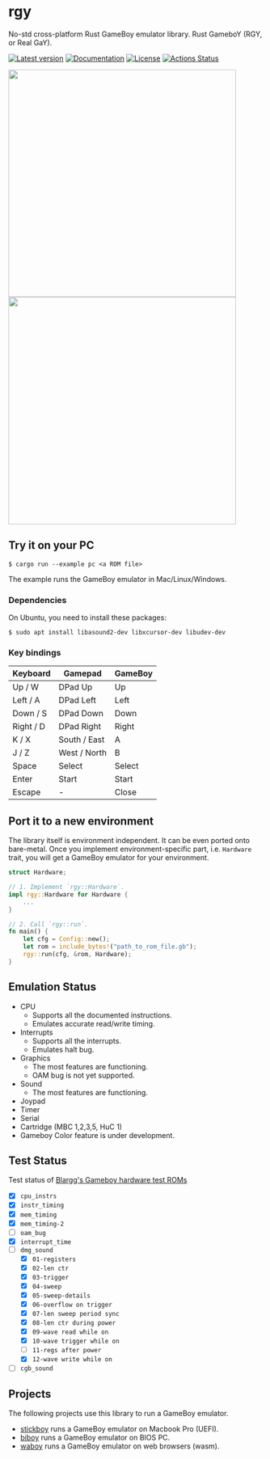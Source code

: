 # rgy

No-std cross-platform Rust GameBoy emulator library. Rust GameboY (RGY, or Real GaY).

[![Latest version](https://img.shields.io/crates/v/rgy.svg)](https://crates.io/crates/rgy)
[![Documentation](https://docs.rs/rgy/badge.svg)](https://docs.rs/rgy)
[![License](https://img.shields.io/badge/License-MIT-blue.svg)](https://opensource.org/licenses/MIT)
[![Actions Status](https://github.com/YushiOMOTE/rgy/workflows/main/badge.svg?branch=master)](https://github.com/YushiOMOTE/rgy/actions)

<img src="https://raw.github.com/wiki/YushiOMOTE/gbr/media/demo.gif" width="450" />
<img src="https://raw.github.com/wiki/YushiOMOTE/gbr/media/demo_screens_2.jpg" width="450" />

## Try it on your PC

```
$ cargo run --example pc <a ROM file>
```

The example runs the GameBoy emulator in Mac/Linux/Windows.

### Dependencies

On Ubuntu, you need to install these packages:

```
$ sudo apt install libasound2-dev libxcursor-dev libudev-dev
```

### Key bindings

| Keyboard  | Gamepad      | GameBoy |
|-----------|--------------|---------|
| Up / W    | DPad Up      | Up      |
| Left / A  | DPad Left    | Left    |
| Down / S  | DPad Down    | Down    |
| Right / D | DPad Right   | Right   |
| K / X     | South / East | A       |
| J / Z     | West / North | B       |
| Space     | Select       | Select  |
| Enter     | Start        | Start   |
| Escape    | -            | Close   |

## Port it to a new environment

The library itself is environment independent. It can be even ported onto bare-metal. Once you implement environment-specific part, i.e. `Hardware` trait, you will get a GameBoy emulator for your environment.

```rust
struct Hardware;

// 1. Implement `rgy::Hardware`.
impl rgy::Hardware for Hardware {
    ...
}

// 2. Call `rgy::run`.
fn main() {
    let cfg = Config::new();
    let rom = include_bytes!("path_to_rom_file.gb");
    rgy::run(cfg, &rom, Hardware);
}
```

## Emulation Status

* CPU
    * Supports all the documented instructions.
    * Emulates accurate read/write timing.
* Interrupts
    * Supports all the interrupts.
    * Emulates halt bug.
* Graphics
    * The most features are functioning.
    * OAM bug is not yet supported.
* Sound
    * The most features are functioning.
* Joypad
* Timer
* Serial
* Cartridge (MBC 1,2,3,5, HuC 1)
* Gameboy Color feature is under development.

## Test Status

Test status of [Blargg's Gameboy hardware test ROMs](https://github.com/retrio/gb-test-roms/tree/c240dd7d700e5c0b00a7bbba52b53e4ee67b5f15)

* [x] `cpu_instrs`
* [x] `instr_timing`
* [x] `mem_timing`
* [x] `mem_timing-2`
* [ ] `oam_bug`
* [x] `interrupt_time`
* [ ] `dmg_sound`
    * [x] `01-registers`
    * [x] `02-len ctr`
    * [x] `03-trigger`
    * [x] `04-sweep`
    * [x] `05-sweep-details`
    * [x] `06-overflow on trigger`
    * [x] `07-len sweep period sync`
    * [x] `08-len ctr during power`
    * [x] `09-wave read while on`
    * [x] `10-wave trigger while on`
    * [ ] `11-regs after power`
    * [x] `12-wave write while on`
* [ ] `cgb_sound`

## Projects

The following projects use this library to run a GameBoy emulator.

* [stickboy](https://github.com/yushiomote/stickboy) runs a GameBoy emulator on Macbook Pro (UEFI).
* [biboy](https://github.com/yushiomote/biboy) runs a GameBoy emulator on BIOS PC.
* [waboy](https://github.com/yushiomote/waboy) runs a GameBoy emulator on web browsers (wasm).
